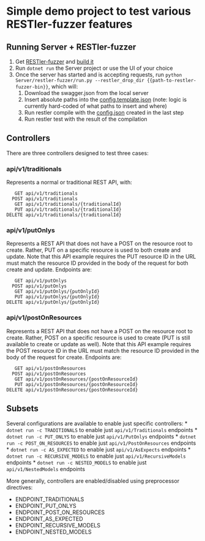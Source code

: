 # Simple demo project to test various RESTler-fuzzer features

## Running Server + RESTler-fuzzer
1. Get [RESTler-fuzzer](https://github.com/microsoft/restler-fuzzer) and [build it](https://github.com/microsoft/restler-fuzzer#build-instructions)
1. Run `dotnet run` the Server project or use the UI of your choice
1. Once the server has started and is accepting requests, run `python Server/restler-fuzzer/run.py --restler_drop_dir {{path-to-restler-fuzzer-bin}}`, which will:
    1. Download the swagger.json from the local server
    1. Insert absolute paths into the [config.template.json](Server\restler-fuzzer\inputs\config.template.json) (note: logic is currently hard-coded of what paths to insert and where)
    1. Run restler compile with the [config.json](Server\restler-fuzzer\results\config.json) created in the last step
    1. Run restler test with the result of the compilation

## Controllers
There are three controllers designed to test three cases:

### api/v1/traditionals
Represents a normal or traditional REST API, with:
```
   GET api/v1/traditionals
  POST api/v1/traditionals
   GET api/v1/traditionals/{traditionalId}
   PUT api/v1/traditionals/{traditionalId}
DELETE api/v1/traditionals/{traditionalId}
```

### api/v1/putOnlys
Represents a REST API that does not have a POST on the resource root to create. Rather, PUT on a specific resource is used to both create and update.
Note that this API example requires the PUT resource ID in the URL must match the resource ID provided in the body of the request for both create and update.
Endpoints are:
```
   GET api/v1/putOnlys
  POST api/v1/putOnlys
   GET api/v1/putOnlys/{putOnlyId}
   PUT api/v1/putOnlys/{putOnlyId}
DELETE api/v1/putOnlys/{putOnlyId}
```

### api/v1/postOnResources
Represents a REST API that does not have a POST on the resource root to create. Rather, POST on a specific resource is used to create (PUT is still available to create or update as well).
Note that this API example requires the POST resource ID in the URL must match the resource ID provided in the body of the request for create.
Endpoints are:
```
   GET api/v1/postOnResources
  POST api/v1/postOnResources
   GET api/v1/postOnResources/{postOnResourceId}
   PUT api/v1/postOnResources/{postOnResourceId}
DELETE api/v1/postOnResources/{postOnResourceId}
```

## Subsets
Several configurations are available to enable just specific controllers:
    * `dotnet run -c TRADITIONALS` to enable just `api/v1/Traditionals` endpoints
    * `dotnet run -c PUT_ONLYS` to enable just `api/v1/PutOnlys` endpoints
    * `dotnet run -c POST_ON_RESOURCES` to enable just `api/v1/PostOnResources` endpoints
    * `dotnet run -c AS_EXPECTED` to enable just `api/v1/AsExpects` endpoints
    * `dotnet run -c RECURSIVE_MODELS` to enable just `api/v1/RecursiveModels` endpoints
    * `dotnet run -c NESTED_MODELS` to enable just `api/v1/NestedModels` endpoints

More generally, controllers are enabled/disabled using preprocessor directives:
 * ENDPOINT_TRADITIONALS
 * ENDPOINT_PUT_ONLYS
 * ENDPOINT_POST_ON_RESOURCES
 * ENDPOINT_AS_EXPECTED
 * ENDPOINT_RECURSIVE_MODELS
 * ENDPOINT_NESTED_MODELS